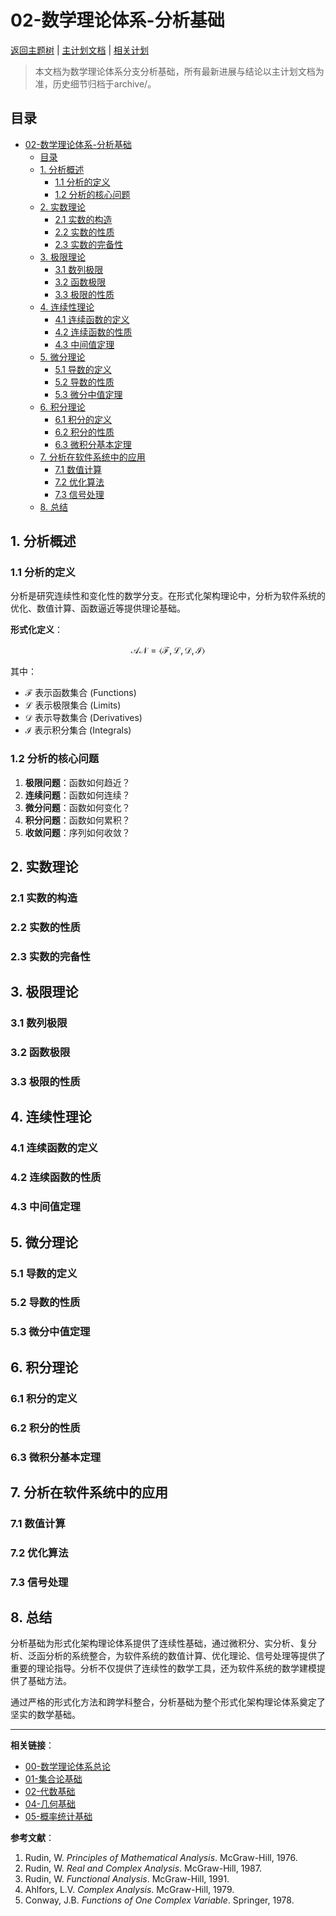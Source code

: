 # 02-数学理论体系-分析基础

[返回主题树](../00-主题树与内容索引.md) | [主计划文档](../00-形式化架构理论统一计划.md) | [相关计划](../递归合并计划.md)

> 本文档为数学理论体系分支分析基础，所有最新进展与结论以主计划文档为准，历史细节归档于archive/。

## 目录

- [02-数学理论体系-分析基础](#02-数学理论体系-分析基础)
  - [目录](#目录)
  - [1. 分析概述](#1-分析概述)
    - [1.1 分析的定义](#11-分析的定义)
    - [1.2 分析的核心问题](#12-分析的核心问题)
  - [2. 实数理论](#2-实数理论)
    - [2.1 实数的构造](#21-实数的构造)
    - [2.2 实数的性质](#22-实数的性质)
    - [2.3 实数的完备性](#23-实数的完备性)
  - [3. 极限理论](#3-极限理论)
    - [3.1 数列极限](#31-数列极限)
    - [3.2 函数极限](#32-函数极限)
    - [3.3 极限的性质](#33-极限的性质)
  - [4. 连续性理论](#4-连续性理论)
    - [4.1 连续函数的定义](#41-连续函数的定义)
    - [4.2 连续函数的性质](#42-连续函数的性质)
    - [4.3 中间值定理](#43-中间值定理)
  - [5. 微分理论](#5-微分理论)
    - [5.1 导数的定义](#51-导数的定义)
    - [5.2 导数的性质](#52-导数的性质)
    - [5.3 微分中值定理](#53-微分中值定理)
  - [6. 积分理论](#6-积分理论)
    - [6.1 积分的定义](#61-积分的定义)
    - [6.2 积分的性质](#62-积分的性质)
    - [6.3 微积分基本定理](#63-微积分基本定理)
  - [7. 分析在软件系统中的应用](#7-分析在软件系统中的应用)
    - [7.1 数值计算](#71-数值计算)
    - [7.2 优化算法](#72-优化算法)
    - [7.3 信号处理](#73-信号处理)
  - [8. 总结](#8-总结)

## 1. 分析概述

### 1.1 分析的定义

分析是研究连续性和变化性的数学分支。在形式化架构理论中，分析为软件系统的优化、数值计算、函数逼近等提供理论基础。

**形式化定义**：

$$\mathcal{AN} = \langle \mathcal{F}, \mathcal{L}, \mathcal{D}, \mathcal{I} \rangle$$

其中：

- $\mathcal{F}$ 表示函数集合 (Functions)
- $\mathcal{L}$ 表示极限集合 (Limits)
- $\mathcal{D}$ 表示导数集合 (Derivatives)
- $\mathcal{I}$ 表示积分集合 (Integrals)

### 1.2 分析的核心问题

1. **极限问题**：函数如何趋近？
2. **连续问题**：函数如何连续？
3. **微分问题**：函数如何变化？
4. **积分问题**：函数如何累积？
5. **收敛问题**：序列如何收敛？

## 2. 实数理论

### 2.1 实数的构造

### 2.2 实数的性质

### 2.3 实数的完备性

## 3. 极限理论

### 3.1 数列极限

### 3.2 函数极限

### 3.3 极限的性质

## 4. 连续性理论

### 4.1 连续函数的定义

### 4.2 连续函数的性质

### 4.3 中间值定理

## 5. 微分理论

### 5.1 导数的定义

### 5.2 导数的性质

### 5.3 微分中值定理

## 6. 积分理论

### 6.1 积分的定义

### 6.2 积分的性质

### 6.3 微积分基本定理

## 7. 分析在软件系统中的应用

### 7.1 数值计算

### 7.2 优化算法

### 7.3 信号处理

## 8. 总结

分析基础为形式化架构理论体系提供了连续性基础，通过微积分、实分析、复分析、泛函分析的系统整合，为软件系统的数值计算、优化理论、信号处理等提供了重要的理论指导。分析不仅提供了连续性的数学工具，还为软件系统的数学建模提供了基础方法。

通过严格的形式化方法和跨学科整合，分析基础为整个形式化架构理论体系奠定了坚实的数学基础。

---

**相关链接**：

- [00-数学理论体系总论](00-数学理论体系总论.md)
- [01-集合论基础](01-集合论基础.md)
- [02-代数基础](02-代数基础.md)
- [04-几何基础](04-几何基础.md)
- [05-概率统计基础](05-概率统计基础.md)

**参考文献**：

1. Rudin, W. *Principles of Mathematical Analysis*. McGraw-Hill, 1976.
2. Rudin, W. *Real and Complex Analysis*. McGraw-Hill, 1987.
3. Rudin, W. *Functional Analysis*. McGraw-Hill, 1991.
4. Ahlfors, L.V. *Complex Analysis*. McGraw-Hill, 1979.
5. Conway, J.B. *Functions of One Complex Variable*. Springer, 1978.
